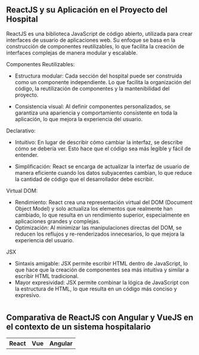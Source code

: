 # <h2>ReactJS y su Aplicación en el Proyecto del Hospital</h2>

<p>ReactJS es una biblioteca JavaScript de código abierto, utilizada para crear interfaces de usuario de aplicaciones web. Su enfoque se basa en la construcción de componentes reutilizables, lo que facilita la creación de interfaces complejas de manera modular y escalable.</p>

Componentes Reutilizables:
<ul>
  <li>
<p>Estructura modular: Cada sección del hospital puede ser construida como un componente independiente. Lo que facilita la organización del código, la reutilización de componentes y la mantenibilidad del proyecto.</p></li>
  <li>
<p>Consistencia visual: Al definir componentes personalizados, se garantiza una apariencia y comportamiento consistente en toda la aplicación, lo que mejora la experiencia del usuario.</p>
    </li>
    </li>
</ul>
Declarativo:
<ul>
<li><p>Intuitivo: En lugar de describir cómo cambiar la interfaz, se describe cómo se debería ver. Esto hace que el código sea más legible y fácil de entender.</p></li>
  <li>
<p>Simplificación: React se encarga de actualizar la interfaz de usuario de manera eficiente cuando los datos subyacentes cambian, lo que reduce la cantidad de código que el desarrollador debe escribir.</p></li>
</ul>
Virtual DOM:
<ul>
  <li>
Rendimiento: React crea una representación virtual del DOM (Document Object Model) y solo actualiza los elementos que realmente han cambiado, lo que resulta en un rendimiento superior, especialmente en aplicaciones grandes y complejas.</li>
 <li>Optimización: Al minimizar las manipulaciones directas del DOM, se reducen los reflujos y re-renderizados innecesarios, lo que mejora la experiencia del usuario.</li>
</ul>

JSX
<ul>
<li>Sintaxis amigable: JSX permite escribir HTML dentro de JavaScript, lo que hace que la creación de componentes sea más intuitiva y similar a escribir HTML tradicional.</li>
<li>Mayor expresividad: JSX permite combinar la lógica de JavaScript con la estructura de HTML, lo que resulta en un código más conciso y expresivo.</li>
</ul>

# <h2>Comparativa de ReactJS con Angular y VueJS en el contexto de un sistema hospitalario</h2>
<table>
  <tr>
  <th>React</th><th>Vue</th><th>Angular</th>
  </tr>
</table>
